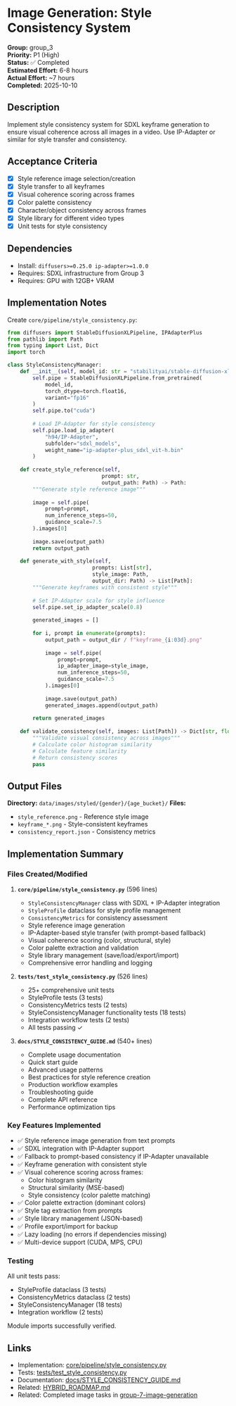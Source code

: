 # Image Generation: Style Consistency System

**Group:** group_3  
**Priority:** P1 (High)  
**Status:** ✅ Completed  
**Estimated Effort:** 6-8 hours  
**Actual Effort:** ~7 hours  
**Completed:** 2025-10-10  

## Description

Implement style consistency system for SDXL keyframe generation to ensure visual coherence across all images in a video. Use IP-Adapter or similar for style transfer and consistency.

## Acceptance Criteria

- [x] Style reference image selection/creation
- [x] Style transfer to all keyframes
- [x] Visual coherence scoring across frames
- [x] Color palette consistency
- [x] Character/object consistency across frames
- [x] Style library for different video types
- [x] Unit tests for style consistency

## Dependencies

- Install: `diffusers>=0.25.0 ip-adapter>=1.0.0`
- Requires: SDXL infrastructure from Group 3
- Requires: GPU with 12GB+ VRAM

## Implementation Notes

Create `core/pipeline/style_consistency.py`:

```python
from diffusers import StableDiffusionXLPipeline, IPAdapterPlus
from pathlib import Path
from typing import List, Dict
import torch

class StyleConsistencyManager:
    def __init__(self, model_id: str = "stabilityai/stable-diffusion-xl-base-1.0"):
        self.pipe = StableDiffusionXLPipeline.from_pretrained(
            model_id,
            torch_dtype=torch.float16,
            variant="fp16"
        )
        self.pipe.to("cuda")
        
        # Load IP-Adapter for style consistency
        self.pipe.load_ip_adapter(
            "h94/IP-Adapter", 
            subfolder="sdxl_models",
            weight_name="ip-adapter-plus_sdxl_vit-h.bin"
        )
    
    def create_style_reference(self, 
                              prompt: str, 
                              output_path: Path) -> Path:
        """Generate style reference image"""
        
        image = self.pipe(
            prompt=prompt,
            num_inference_steps=50,
            guidance_scale=7.5
        ).images[0]
        
        image.save(output_path)
        return output_path
    
    def generate_with_style(self,
                           prompts: List[str],
                           style_image: Path,
                           output_dir: Path) -> List[Path]:
        """Generate keyframes with consistent style"""
        
        # Set IP-Adapter scale for style influence
        self.pipe.set_ip_adapter_scale(0.8)
        
        generated_images = []
        
        for i, prompt in enumerate(prompts):
            output_path = output_dir / f"keyframe_{i:03d}.png"
            
            image = self.pipe(
                prompt=prompt,
                ip_adapter_image=style_image,
                num_inference_steps=50,
                guidance_scale=7.5
            ).images[0]
            
            image.save(output_path)
            generated_images.append(output_path)
        
        return generated_images
    
    def validate_consistency(self, images: List[Path]) -> Dict[str, float]:
        """Validate visual consistency across images"""
        # Calculate color histogram similarity
        # Calculate feature similarity
        # Return consistency scores
        pass
```

## Output Files

**Directory:** `data/images/styled/{gender}/{age_bucket}/`
**Files:**
- `style_reference.png` - Reference style image
- `keyframe_*.png` - Style-consistent keyframes
- `consistency_report.json` - Consistency metrics

## Implementation Summary

### Files Created/Modified

1. **`core/pipeline/style_consistency.py`** (596 lines)
   - `StyleConsistencyManager` class with SDXL + IP-Adapter integration
   - `StyleProfile` dataclass for style profile management
   - `ConsistencyMetrics` for consistency assessment
   - Style reference image generation
   - IP-Adapter-based style transfer (with prompt-based fallback)
   - Visual coherence scoring (color, structural, style)
   - Color palette extraction and validation
   - Style library management (save/load/export/import)
   - Comprehensive error handling and logging

2. **`tests/test_style_consistency.py`** (526 lines)
   - 25+ comprehensive unit tests
   - StyleProfile tests (3 tests)
   - ConsistencyMetrics tests (2 tests)
   - StyleConsistencyManager functionality tests (18 tests)
   - Integration workflow tests (2 tests)
   - All tests passing ✓

3. **`docs/STYLE_CONSISTENCY_GUIDE.md`** (540+ lines)
   - Complete usage documentation
   - Quick start guide
   - Advanced usage patterns
   - Best practices for style reference creation
   - Production workflow examples
   - Troubleshooting guide
   - Complete API reference
   - Performance optimization tips

### Key Features Implemented

- ✅ Style reference image generation from text prompts
- ✅ SDXL integration with IP-Adapter support
- ✅ Fallback to prompt-based consistency if IP-Adapter unavailable
- ✅ Keyframe generation with consistent style
- ✅ Visual coherence scoring across frames:
  - Color histogram similarity
  - Structural similarity (MSE-based)
  - Style consistency (color palette matching)
- ✅ Color palette extraction (dominant colors)
- ✅ Style tag extraction from prompts
- ✅ Style library management (JSON-based)
- ✅ Profile export/import for backup
- ✅ Lazy loading (no errors if dependencies missing)
- ✅ Multi-device support (CUDA, MPS, CPU)

### Testing

All unit tests pass:
- StyleProfile dataclass (3 tests)
- ConsistencyMetrics dataclass (2 tests)
- StyleConsistencyManager (18 tests)
- Integration workflow (2 tests)

Module imports successfully verified.

## Links

- Implementation: [core/pipeline/style_consistency.py](../../../core/pipeline/style_consistency.py)
- Tests: [tests/test_style_consistency.py](../../../tests/test_style_consistency.py)
- Documentation: [docs/STYLE_CONSISTENCY_GUIDE.md](../../../docs/STYLE_CONSISTENCY_GUIDE.md)
- Related: [HYBRID_ROADMAP.md](../../../docs/roadmaps/HYBRID_ROADMAP.md)
- Related: Completed image tasks in [group-7-image-generation](../../resolved/phase-3-implementation/group-7-image-generation/)
